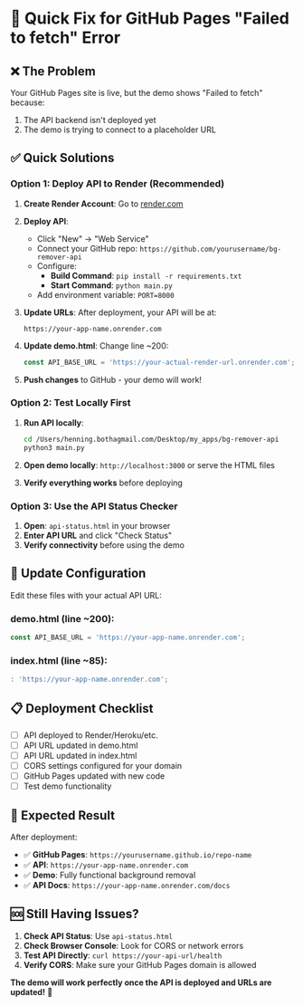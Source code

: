 # 🚀 Quick Fix for GitHub Pages "Failed to fetch" Error

## ❌ **The Problem**
Your GitHub Pages site is live, but the demo shows "Failed to fetch" because:
1. The API backend isn't deployed yet
2. The demo is trying to connect to a placeholder URL

## ✅ **Quick Solutions**

### **Option 1: Deploy API to Render (Recommended)**

1. **Create Render Account**: Go to [render.com](https://render.com)

2. **Deploy API**:
   - Click "New" → "Web Service"
   - Connect your GitHub repo: `https://github.com/yourusername/bg-remover-api`
   - Configure:
     - **Build Command**: `pip install -r requirements.txt`
     - **Start Command**: `python main.py`
   - Add environment variable: `PORT=8000`

3. **Update URLs**: After deployment, your API will be at:
   ```
   https://your-app-name.onrender.com
   ```

4. **Update demo.html**: Change line ~200:
   ```javascript
   const API_BASE_URL = 'https://your-actual-render-url.onrender.com';
   ```

5. **Push changes** to GitHub - your demo will work!

### **Option 2: Test Locally First**

1. **Run API locally**:
   ```bash
   cd /Users/henning.bothagmail.com/Desktop/my_apps/bg-remover-api
   python3 main.py
   ```

2. **Open demo locally**: `http://localhost:3000` or serve the HTML files

3. **Verify everything works** before deploying

### **Option 3: Use the API Status Checker**

1. **Open**: `api-status.html` in your browser
2. **Enter API URL** and click "Check Status"
3. **Verify connectivity** before using the demo

## 🔧 **Update Configuration**

Edit these files with your actual API URL:

### **demo.html** (line ~200):
```javascript
const API_BASE_URL = 'https://your-app-name.onrender.com';
```

### **index.html** (line ~85):
```javascript
: 'https://your-app-name.onrender.com';
```

## 📋 **Deployment Checklist**

- [ ] API deployed to Render/Heroku/etc.
- [ ] API URL updated in demo.html
- [ ] API URL updated in index.html  
- [ ] CORS settings configured for your domain
- [ ] GitHub Pages updated with new code
- [ ] Test demo functionality

## 🎯 **Expected Result**

After deployment:
- ✅ **GitHub Pages**: `https://yourusername.github.io/repo-name`
- ✅ **API**: `https://your-app-name.onrender.com`
- ✅ **Demo**: Fully functional background removal
- ✅ **API Docs**: `https://your-app-name.onrender.com/docs`

## 🆘 **Still Having Issues?**

1. **Check API Status**: Use `api-status.html`
2. **Check Browser Console**: Look for CORS or network errors
3. **Test API Directly**: `curl https://your-api-url/health`
4. **Verify CORS**: Make sure your GitHub Pages domain is allowed

**The demo will work perfectly once the API is deployed and URLs are updated!** 🎉
